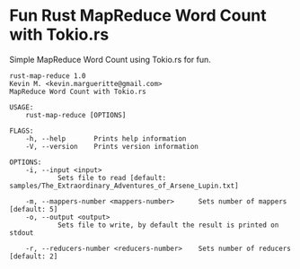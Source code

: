 # Fun Rust MapReduce Word Count with Tokio.rs

Simple MapReduce Word Count using Tokio.rs for fun.

    rust-map-reduce 1.0
    Kevin M. <kevin.margueritte@gmail.com>
    MapReduce Word Count with Tokio.rs
    
    USAGE:
        rust-map-reduce [OPTIONS]
    
    FLAGS:
        -h, --help       Prints help information
        -V, --version    Prints version information
    
    OPTIONS:
        -i, --input <input>
                Sets file to read [default: samples/The_Extraordinary_Adventures_of_Arsene_Lupin.txt]
    
        -m, --mappers-number <mappers-number>      Sets number of mappers [default: 5]
        -o, --output <output>
                Sets file to write, by default the result is printed on stdout
    
        -r, --reducers-number <reducers-number>    Sets number of reducers [default: 2]
